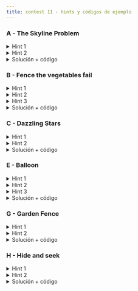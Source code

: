 ```yaml
---
title: contest 11 - hints y códigos de ejemplo
---
```


### A - The Skyline Problem

<details>
  <summary>Hint 1</summary>
  Cuando se hace un problema con el tópico de Sweep Line se tiene que encontrar cuál es el segmento y en qué dirección <em>barrerá</em> el plano, cuándo es que topa con un <em>evento</em> y qué sucede en cada evento. ¿Cuáles son los eventos en este problema? ¿Qué implica que comience un nuevo edificio o termine otro? y, ¿En qué importa si es más o menos algo que los demás?
</details>
<details>
  <summary>Hint 2</summary>
  Los eventos son cuando comienza y cuando termina un edificio. Lo que nos interesa es para cada evento, saber si cambió la altura máxima (que es lo que nos interesa imprimir) y si no queda otro evento en la misma posición que pueda cambiar la altura máxima. Piense en qué estructura(s) pueden sernos de ayuda para modelar el problema.
</details>
<details>
  <summary>Solución + código</summary>
  Guardamos los eventos y los ordenamos según su posición de menor a mayor. Luego procesamos en un bucle todos los eventos. En cada iteración procesamos todos los de la misma posición y vemos si al final de este <em>batch</em> cambió o no la altura máxima.
  <a href="https://github.com/Wh4rp/Competitive-Programming/blob/main/Problems/UVA/The%20Skyline%20Problem.cpp">Código de ejemplo</a>
</details>

### B - Fence the vegetables fail

<details>
  <summary>Hint 1</summary>
  Podemos hacer un sweep line con una línea imaginaria vertical, que barre el plano de izquierda a derecha, generando dos tipos de evento: evento planta y evento segmento vertical. Notar que los segmentos horizontales se puede ignorar. Durante el sweep line, nos interesa tener un registro de qué intervalos del eje Y están dentro de la cerca y qué intervalos están afuera. Cuando procesemos un evento planta, queremos saber si dicha planta está dentro o fuera de la cerca, aprovechando la información antes mencionada. ¿Cómo podemos hacer esto?
</details>
<details>
  <summary>Hint 2</summary>
  Podemos usar estructura de datos que nos permita hacer updates por rango para indicar que un intervalo del eje Y está dentro o fuera de la cerca. Por ejemplo, se puede usar un segmentree lazy para hacer updates por rango. Otra opción es usar la técnica de "difference array" (sumar 1 al principio y -1 después del final) pero de manera dinámica, lo cual se puede hacer con un segmen tree normal o con un fenwick tree. El único inconveniente es que los rangos numéricos pueden ser muy grandes ...
</details>
<details>
  <summary>Hint 3</summary>
  Para no tener problemas con el rango en que se mueve los valores en el eye Y, podemos hacer "domain compression", es decir, mapear los valores originales a valores en un rango compacto pero manteniendo el orden relativo.
</details>
<details>
  <summary>Solución + código</summary>
  Básicamente aplicamos los hints y el problema sale. Intenten programarlo sin ver códigos, pero si necesitan ver un código de ejemplo, acá les dejamos uno:
  <a href="[https://github.com/Wh4rp/Competitive-Programming/blob/main/Problems/UVA/The%20Skyline%20Problem.cpp](https://github.com/PabloMessina/Competitive-Programming-Material/blob/master/Solved%20problems/UVA/13009_FenceTheVegetablesFail.cpp)">Código de ejemplo</a>. Por favor no hacer copy-paste, deben programar su propia solución.
</details>

### C - Dazzling Stars

<details>
  <summary>Hint 1</summary>
  Se puede reinterpretar como ver si existe un vector (o dirección con sentido) donde al proyectar las estrellas nunca aparezca una estrella de mayor brillo antes que una de menor brillo. Siempre existirá esta dirección si los vectores que van de estrellas de menor brillo a mayor brillo no son incompatibles.
</details>
<details>
  <summary>Hint 2</summary>
  Si ordenamos los vectores que van de menor a mayor brillo por ángulo, serán compatibles si existe un rango de 180 que los contiene a todos.
</details>
<details>
  <summary>Solución + código</summary>
  Basta hacer un sweepline radial con eventos de inicio y final de rango para cada vector. Si tenemos un vector v, agregaremos sus rotaciones en +- 90 grados al sweepline como inicio y fin de rango. Si al recorrer los eventos en orden en algún momento todos los rangos están activos la respuesta será Y.
  <a href="https://github.com/BenjaminRubio/CompetitiveProgramming/blob/master/Problems/Matcomgrader/DazzlingStars.cpp">Código de ejemplo</a>
</details>

### E - Balloon

<details>
  <summary>Hint 1</summary>
  Cada segmento si es inclinado libera globos o hacia otro segmento o hacia el vacío, esto forma un DAG (directed acyclic graph) de los segmentos sobre el cual podemos aplicar programación dinámica para encontrar la solución al problema. Piensen en cómo armar el dag usando un sweepline sobre eventos ordenados por eje x con eventos inicio de segmento, fin de segmento y globo.
</details>
<details>
  <summary>Hint 2</summary>
  Si usamos un sweepline como descrito y mantenemos un set ordenado con los segmentos activos podremos armar el DAG. Para mantener los segmentos ordenados basta usar un comparador de pares de segmentos y usar un set. Dados dos segmentos AB y CD si A.x > C.x entonces AB estará bajo CD si CA x XD < 0.
</details>
<details>
  <summary>Hint 3</summary>
  Podemos armar el dag uniendo cada al segmento que va justo más arriba en el set, esto se define al momento de agregar el segmento si está inclinado hacia la izquierda o al momento de eliminarlo si está inclinado hacia la derecha (Pueden usar upper_bound en c++ para buscar el siguiente segmento). También debemos recordar el menor segmento del set en cada evento globo, pues será el primero con que choca el globo (la respuesta de este globo será evaluar el dp en el segmento con que chocó primero).
</details>
<details>
  <summary>Solución + código</summary>
  Dado el DAG descrito en los hints basta armar un algoritmo de programación dinámica que resuelve el problema. Cada segmento busca la respuesta en el segmento al que apunta, en caso de apuntar a un segmento no inclinado se queda en esa posición y en caso contrario se sigue preguntando.
  <a href="https://github.com/BenjaminRubio/CompetitiveProgramming/blob/master/Problems/URI/Balloon.cpp">Código de ejemplo</a>
</details>
  
### G - Garden Fence

<details>
  <summary>Hint 1</summary>
  Notemos que a menos que el óptimo sea dejar todos los árboles a un lado, la solución siempre será una recta que separa dos árboles de cada tipo. De hecho se puede mostrar que el óptimo siempre puede ser alcnzado con una rotación infinitesimal de alguna recta que una dos árboles de cada tipo. Piensen en una forma de recorrer todas las rectas uniendo árboles de tipos distintos considerando el costo de elegirla (en una rotación infinitesimal).
</details>
<details>
  <summary>Hint 2</summary>
  Podemos considerar todas estas en tiempo rectas realizando P sweeplines radiales desde cada árbole de tipo P. Usando dos punteros sobre el orden de un sweepline radial de un árbol de tipo P es posible acumular y actualizar el costo en tiempo amortizado O(n). Basta acumular cada vez que se avanze el puntero de un rango de 180 el segundo puntero hasta el final del rango. Luego de hacer todos los sweepline, la instancia de menor costo será la respuesta.
</details>
<details>
  <summary>Solución + código</summary>
  Basta implementar los hints. Tener cuidado con puntos colineales, en caso de empate en el sweepline radial siempre conviene usar primero el punto a menor distancia y saltarse el resto para el sweepline (igual deben ser acumulados para el costo).
  <a href="https://github.com/BenjaminRubio/CompetitiveProgramming/blob/master/Problems/URI/GardenFence.cpp">Código de ejemplo</a>
</details>
  
### H - Hide and seek

<details>
  <summary>Hint 1</summary>
  Piensen en como hacer un sweepline radial desde cada seeking kid donde hayan eventos de comienzo de pared, fin de pared y hiding kid. En el sweepline deben mantener ordenadas las paredes activas en orden de distancia al seeking kid.
</details>
<details>
  <summary>Hint 2</summary>
  Ordenar los eventos de cada sweepline se hace de forma estándar, la dificultad de este problema radica en el orden de los segmentos activos durante el sweepline. Un posible comparador para usar un set para el orden puede ser, dados dos segmentos activos AB y CD, si A empieza después que C entonces A será menor si CA x CD > 0 (producto cruz).
</details>
<details>
  <summary>Solución + código</summary>
  Dado el sweepline explicado en los hints siempre que un evento hiding kid tenga posición menor a todos los segmentos activos (basta comparar con el más cercano), entonces será visible desde el seeking kid analizado.
  <a href="https://github.com/BenjaminRubio/CompetitiveProgramming/blob/master/Problems/URI/HideAndSeek.cpp">Código de ejemplo</a>
</details>
